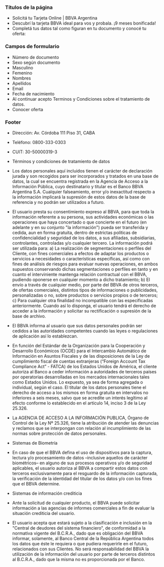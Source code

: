 ### Títulos de la página

  - Solicitá tu Tarjeta Online | BBVA Argentina
  - Descubrí la tarjeta BBVA ideal para vos y probala. ¡9 meses bonificada!
  - Completá tus datos tal como figuran en tu documento y conocé tu oferta:

### Campos de formulario

  - Número de documento
  - Sexo según documento
  - Masculino
  - Femenino
  - Nombres
  - Apellidos
  - Email
  - Fecha de nacimiento
  - Al continuar acepto Terminos y Condiciones sobre el tratamiento de datos.
  - Conocer oferta

### Footer

  - Dirección: Av. Córdoba 111 Piso 31, CABA
  - Teléfono: 0800-333-0303
  - CUIT: 30-50000319-3
  
  - Términos y condiciones de tratamiento de datos

  - Los datos personales aquí incluidos tienen el carácter de declaración jurada y son recogidos para ser incorporados y tratados en una base de datos, la cual se encuentra registrada en la Agencia de Acceso a la Información Pública, cuyo destinatario y titular es el Banco BBVA Argentina S.A. Cualquier falseamiento, error y/o inexactitud respecto a la información implicará la supresión de estos datos de la base de referencia y no podrán ser utilizados a futuro.

  - El usuario presta su consentimiento expreso al BBVA, para que toda la información referente a su persona, sus actividades económicas o las operaciones que haya concertado o que concierte en el futuro (en adelante y en su conjunto "la información") pueda ser transferida y cedida, aun en forma gratuita, dentro de estrictas políticas de confidencialidad y seguridad de los datos, a sus afiliadas, subsidiarias, controlantes, controladas y/o cualquier tercero. La información podrá ser utilizada para: a) La realización de segmentaciones o perfiles del Cliente, con fines comerciales a efectos de adaptar los productos o servicios a necesidades o características específicas, así como con fines de análisis de riesgos para evaluar nuevas operaciones, en ambos supuestos conservando dichas segmentaciones o perfiles en tanto y en cuanto el interviniente mantenga relación contractual con el BBVA, pudiendo oponerse en cualquier momento a dicho tratamiento; b) El envío a través de cualquier medio, por parte del BBVA de otros terceros, de ofertas comerciales, distintos tipos de informaciones o publicidades, personalizadas o no, sobre productos o servicios propios o de terceros; c) Para cualquier otra finalidad no incompatible con las especificadas anteriormente. Cuando así lo disponga, el usuario tendrá el derecho de acceder a la información y solicitar su rectificación o supresión de la base de archivo.

  - El BBVA informa al usuario que sus datos personales podrán ser cedidos a las autoridades competentes cuando las leyes o regulaciones de aplicación así lo establezcan.

  - En función del Estándar de la Organización para la Cooperación y Desarrollo Económicos (OCDE) para el Intercambio Automático de Información en Asuntos Fiscales y de las disposiciones de la Ley de cumplimiento fiscal de cuentas extranjeras (“Foreign Account Tax Compliance Act” - FATCA) de los Estados Unidos de América, el cliente autoriza al Banco a ceder información a autoridades de terceros países por operatorias desarrolladas en los mercados internacionales tales como Estados Unidos. Lo expuesto, ya sea de forma agregada o individual, según el caso. El titular de los datos personales tiene el derecho de acceso a los mismos en forma gratuita en intervalos no inferiores a seis meses, salvo que se acredite un interés legítimo al efecto conforme lo establecido en el artículo 14, inciso 3 de la Ley 25.326.

  - La AGENCIA DE ACCESO A LA INFORMACIÓN PUBLICA, Órgano de Control de la Ley Nº 25.326, tiene la atribución de atender las denuncias y reclamos que se interpongan con relación al incumplimiento de las normas sobre protección de datos personales.

  - Sistemas de Biometría

  - En caso de que el BBVA defina el uso de dispositivos para la captura, lectura y/o procesamiento de datos –inclusive aquellos de carácter biométricos– en alguno de sus procesos operativos y/o de seguridad aplicables, el usuario autoriza al BBVA a compartir estos datos con terceros exclusivamente para el resguardo de la información capturada, la verificación de la identidad del titular de los datos y/o con los fines que el BBVA determine.

  - Sistemas de información crediticia

  - Ante la solicitud de cualquier producto, el BBVA puede solicitar información a las agencias de informes comerciales a fin de evaluar la situación crediticia del usuario.

  - El usuario acepta que estará sujeto a la clasificación e inclusión en la "Central de deudores del sistema financiero", de conformidad a la normativa vigente del B.C.R.A., dado que es obligación del BBVA informar, solamente, al Banco Central de la República Argentina todos los datos que éste le requiera o que pudiera requerirle en el futuro, relacionados con sus Clientes. No será responsabilidad del BBVA la utilización de la información del usuario por parte de terceros distintos al B.C.R.A., dado que la misma no es proporcionada por el Banco.